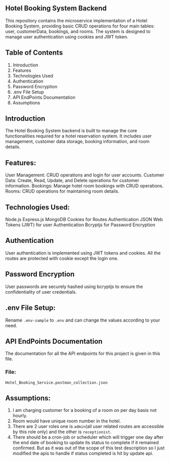 ## Hotel Booking System Backend

This repository contains the microservice implementation of a Hotel Booking System, providing basic CRUD operations for four main tables: user, customerData, bookings, and rooms. The system is designed to manage user authentication using cookies and JWT token.

## Table of Contents

1. Introduction
2. Features
3. Technologies Used
4. Authentication
5. Password Encryption
6. .env File Setup
7. API EndPoints Documentation
8. Assumptions

## Introduction

The Hotel Booking System backend is built to manage the core functionalities required for a hotel reservation system. It includes user management, customer data storage, booking information, and room details.

## Features:

User Management: CRUD operations and login for user accounts.
Customer Data: Create, Read, Update, and Delete operations for customer information.
Bookings: Manage hotel room bookings with CRUD operations.
Rooms: CRUD operations for maintaining room details.

## Technologies Used:

Node.js
Express.js
MongoDB
Cookies for Routes Authentication
JSON Web Tokens (JWT) for user Authentication
Bcryptjs for Password Encryption

## Authentication

User authentication is implemented using JWT tokens and cookies. All the routes are protected with cookie except the login one.

## Password Encryption

User passwords are securely hashed using bcryptjs to ensure the confidentiality of user credentials.

## .env File Setup:

Rename `.env-sample` to `.env` and can change the values according to your need.

## API EndPoints Documentation

The documentation for all the API endpoints for this project is given in this file.

### File:

```
Hotel_Booking_Service.postman_collection.json
```

## Assumptions:

1. I am charging customer for a booking of a room on per day basis not hourly.
2. Room would have unique room number in the hotel.
3. There are 2 user roles one is `admin`(all user related routes are accessible by this role only) and the other is `receptionist`.
4. There should be a cron-job or scheduler which will trigger one day after the end date of booking to update its status to complete if it remained confirmed. But as it was out of the scope of this test description so I just modified the apis to handle if status completed is hit by update api.
